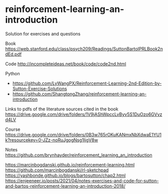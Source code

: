 # reinforcement-learning-an-introduction
Solution for exercises and questions

Book https://web.stanford.edu/class/psych209/Readings/SuttonBartoIPRLBook2ndEd.pdf

Code http://incompleteideas.net/book/code/code2nd.html

Python
- https://github.com/LyWangPX/Reinforcement-Learning-2nd-Edition-by-Sutton-Exercise-Solutions
- https://github.com/ShangtongZhang/reinforcement-learning-an-introduction

Links to pdfs of the literature sources cited in the book https://drive.google.com/drive/folders/1V9jAShWpccLvByv5S1DuOzo6GVvzd4LV

Course https://drive.google.com/drive/folders/0B3w765rOKuKANmxNbXdwaE1YU1k?resourcekey=0-JZz-noRuJgogNsg1ljgV8w

Notes https://github.com/brynhayder/reinforcement_learning_an_introduction

https://marcinbogdanski.github.io/reinforcement-learning.html
https://github.com/marcinbogdanski/rl-sketchpad
https://yashbonde.github.io/blogs/bartosutton/chap2.html
https://enjeeneer.io/posts/2021/04/notes-exercises-and-code-for-sutton-and-bartos-reinforcement-learning-an-introduction-2018/
